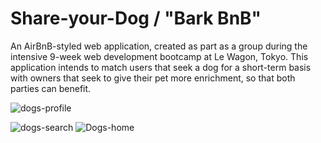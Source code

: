 # Share-your-Dog / "Bark BnB"
An AirBnB-styled web application, created as part as a group during the intensive 9-week web development bootcamp at Le Wagon, Tokyo. This application intends to match users that seek a dog for a short-term basis with owners that seek to give their pet more enrichment, so that both parties can benefit.

![dogs-profile](https://res.cloudinary.com/dug1natm9/image/upload/v1717474653/production/dogs-home_z72aig.png)

![dogs-search](https://res.cloudinary.com/dug1natm9/image/upload/v1717474653/production/dogs-search_k6nr4x.png)
![Dogs-home](https://res.cloudinary.com/dug1natm9/image/upload/v1717474653/production/dogs-profile_weqznq.png)
